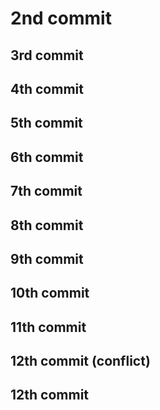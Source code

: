 # 2nd commit

## 3rd commit

## 4th commit

## 5th commit

## 6th commit

## 7th commit

## 8th commit

## 9th commit

## 10th commit

## 11th commit

## 12th commit (conflict)
## 12th commit
